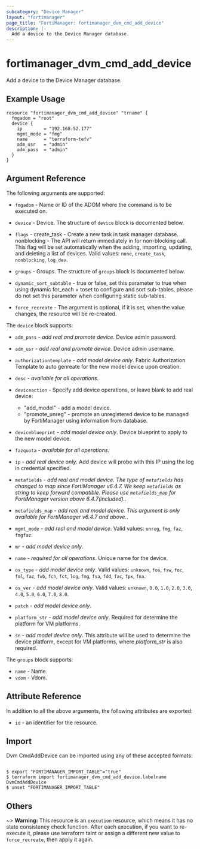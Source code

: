 ```yaml
---
subcategory: "Device Manager"
layout: "fortimanager"
page_title: "FortiManager: fortimanager_dvm_cmd_add_device"
description: |-
  Add a device to the Device Manager database.
---
```


# fortimanager_dvm_cmd_add_device
Add a device to the Device Manager database.

## Example Usage

```hcl
resource "fortimanager_dvm_cmd_add_device" "trname" {
  fmgadom = "root"
  device {
    ip        = "192.168.52.177"
    mgmt_mode = "fmg"
    name      = "terraform-tefv"
    adm_usr   = "admin"
    adm_pass  = "admin"
  }
}
```

## Argument Reference


The following arguments are supported:


* `fmgadom` - Name or ID of the ADOM where the command is to be executed on.
* `device` - Device. The structure of `device` block is documented below.
* `flags` - create_task - Create a new task in task manager database. nonblocking - The API will return immediately in for non-blocking call. This flag will be set automatically when the adding, importing, updating, and deleting a list of devices. Valid values: `none`, `create_task`, `nonblocking`, `log_dev`.

* `groups` - Groups. The structure of `groups` block is documented below.
* `dynamic_sort_subtable` - true or false, set this parameter to true when using dynamic for_each + toset to configure and sort sub-tables, please do not set this parameter when configuring static sub-tables.
* `force_recreate` - The argument is optional, if it is set, when the value changes, the resource will be re-created.

The `device` block supports:

* `adm_pass` - <i>add real and promote device</i>. Device admin password.
* `adm_usr` - <i>add real and promote device</i>. Device admin username.
* `authorizationtemplate` - <i>add model device only</i>. Fabric Authorization Template to auto genreate for the new model device upon creation.
* `desc` - <i>available for all operations</i>.
* `deviceaction` - Specify add device operations, or leave blank to add real device:<ul><li>"add_model" - add a model device.<li>"promote_unreg" - promote an unregistered device to be managed by FortiManager using information from database.</ul>
* `deviceblueprint` - <i>add model device only</i>. Device blueprint to apply to the new model device.
* `fazquota` - <i>available for all operations</i>.
* `ip` - <i>add real device only</i>. Add device will probe with this IP using the log in credential specified.
* `metafields` - <i>add real and model device. The type of `metafields` has changed to map since FortiManager v6.4.7. We keep `metafields` as string to keep forward compatible. Please use `metafields_map` for FortiManager version above 6.4.7(included).</i>.
* `metafields_map` - <i>add real and model device. This argument is only available for FortiManager v6.4.7 and above.</i>.
* `mgmt_mode` - <i>add real and model device</i>. Valid values: `unreg`, `fmg`, `faz`, `fmgfaz`.

* `mr` - <i>add model device only</i>.
* `name` - <i>required for all operations</i>. Unique name for the device.
* `os_type` - <i>add model device only</i>. Valid values: `unknown`, `fos`, `fsw`, `foc`, `fml`, `faz`, `fwb`, `fch`, `fct`, `log`, `fmg`, `fsa`, `fdd`, `fac`, `fpx`, `fna`.

* `os_ver` - <i>add model device only</i>. Valid values: `unknown`, `0.0`, `1.0`, `2.0`, `3.0`, `4.0`, `5.0`, `6.0`, `7.0`, `8.0`.

* `patch` - <i>add model device only</i>.
* `platform_str` - <i>add model device only</i>. Required for determine the platform for VM platforms.
* `sn` - <i>add model device only</i>. This attribute will be used to determine the device platform, except for VM platforms, where <i>platform_str</i> is also required.

The `groups` block supports:

* `name` - Name.
* `vdom` - Vdom.


## Attribute Reference

In addition to all the above arguments, the following attributes are exported:
* `id` - an identifier for the resource.

## Import

Dvm CmdAddDevice can be imported using any of these accepted formats:
```

$ export "FORTIMANAGER_IMPORT_TABLE"="true"
$ terraform import fortimanager_dvm_cmd_add_device.labelname DvmCmdAddDevice
$ unset "FORTIMANAGER_IMPORT_TABLE"
```

## Others

~> **Warning:** This resource is an `execution` resource, which means it has no state consistency check function. After each execution, if you want to re-execute it, please use terraform taint or assign a different new value to `force_recreate`, then apply it again.
